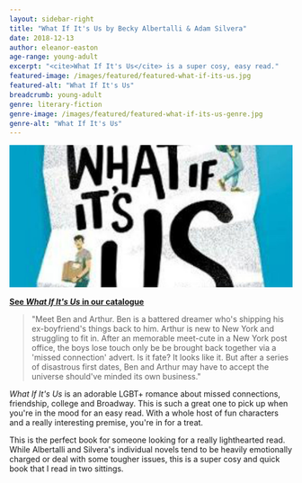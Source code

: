 ```yaml
---
layout: sidebar-right
title: "What If It's Us by Becky Albertalli & Adam Silvera"
date: 2018-12-13
author: eleanor-easton
age-range: young-adult
excerpt: "<cite>What If It's Us</cite> is a super cosy, easy read."
featured-image: /images/featured/featured-what-if-its-us.jpg
featured-alt: "What If It's Us"
breadcrumb: young-adult
genre: literary-fiction
genre-image: /images/featured/featured-what-if-its-us-genre.jpg
genre-alt: "What If It's Us"
---
```


![What If It's Us](/images/featured/featured-what-if-its-us.jpg)

**[See <cite>What If It's Us</cite> in our catalogue](https://suffolk.spydus.co.uk/cgi-bin/spydus.exe/ENQ/OPAC/BIBENQ?BRN=2450631)**

> "Meet Ben and Arthur. Ben is a battered dreamer who's shipping his ex-boyfriend's things back to him. Arthur is new to New York and struggling to fit in. After an memorable meet-cute in a New York post office, the boys lose touch only be be brought back together via a 'missed connection' advert. Is it fate? It looks like it. But after a series of disastrous first dates, Ben and Arthur may have to accept the universe should've minded its own business."

<cite>What If It's Us</cite> is an adorable LGBT+ romance about missed connections, friendship, college and Broadway. This is such a great one to pick up when you're in the mood for an easy read. With a whole host of fun characters and a really interesting premise, you're in for a treat.

This is the perfect book for someone looking for a really lighthearted read. While Albertalli and Silvera's individual novels tend to be heavily emotionally charged or deal with some tougher issues, this is a super cosy and quick book that I read in two sittings.
